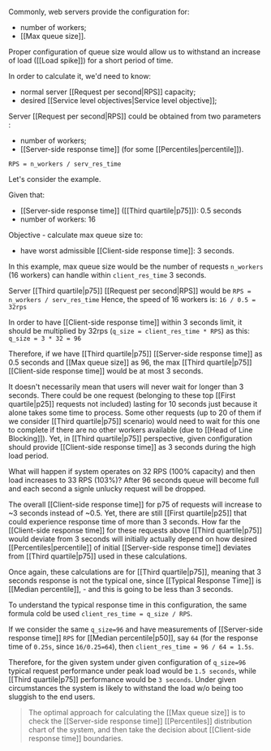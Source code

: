 Commonly, web servers provide the configuration for:
- number of workers;
- [[Max queue size]].

Proper configuration of queue size would allow us to withstand an increase of load ([[Load spike]]) for a short period of time.

In order to calculate it, we'd need to know:
- normal server [[Request per second|RPS]] capacity;
- desired [[Service level objectives|Service level objective]];

Server [[Request per second|RPS]] could be obtained from two parameters :
- number of workers;
- [[Server-side response time]] (for some [[Percentiles|percentile]]).

`RPS = n_workers / serv_res_time`

Let's consider the example.

Given that:
- [[Server-side response time]] ([[Third quartile|p75]]): 0.5 seconds  
- number of workers: 16

Objective - calculate max queue size to:
- have worst admissible [[Client-side response time]]: 3 seconds.

In this example, max queue size would be the number of requests `n_workers` (16 workers) can handle within `client_res_time` 3 seconds.

Server [[Third quartile|p75]] [[Request per second|RPS]] would be `RPS = n_workers / serv_res_time`
Hence, the speed of 16 workers is: `16 / 0.5 = 32rps`

In order to have [[Client-side response time]] within 3 seconds limit, it should be multiplied by 32rps (`q_size = client_res_time * RPS`) as this: `q_size = 3 * 32 = 96`

Therefore, if we have [[Third quartile|p75]] [[Server-side response time]] as 0.5 seconds and [[Max queue size]] as 96, the max [[Third quartile|p75]] [[Client-side response time]] would be at most 3 seconds.

It doesn't necessarily mean that users will never wait for longer than 3 seconds. There could be one request (belonging to these top [[First quartile|p25]] requests not included) lasting for 10 seconds just because it alone takes some time to process. Some other requests (up to 20 of them if we consider [[Third quartile|p75]] scenario) would need to wait for this one to complete if there are no other workers available (due to [[Head of Line Blocking]]). Yet, in [[Third quartile|p75]] perspective, given configuration should provide [[Client-side response time]] as 3 seconds during the high load period.

What will happen if system operates on 32 RPS (100% capacity) and then load increases to 33 RPS (103%)? After 96 seconds queue will become full and each second a signle unlucky request will be dropped. 

The overall [[Client-side response time]] for p75 of requests will increase to ~3 seconds instead of ~0.5. Yet, there are still [[First quartile|p25]] that could experience response time of more than 3 seconds. How far the [[Client-side response time]] for these requests above [[Third quartile|p75]] would deviate from 3 seconds will initially actually depend on how desired [[Percentiles|percentile]] of initial  [[Server-side response time]] deviates from [[Third quartile|p75]] used in these calculations.

Once again, these calculations are for [[Third quartile|p75]], meaning that 3 seconds response is not the typical one, since [[Typical Response Time]] is [[Median percentile]], - and this is going to be less than 3 seconds. 

To understand the typical response time in this configuration, the same formula cold be used `client_res_time = q_size / RPS`.

If we consider the same `q_size=96` and have measurements of [[Server-side response time]] `RPS` for [[Median percentile|p50]], say `64` (for the response time of `0.25s`, since `16/0.25=64`), then  `client_res_time = 96 / 64 = 1.5s`.

Therefore, for the given system under given configuration of `q_size=96` typical request performance under peak load would be `1.5 seconds`, while [[Third quartile|p75]] performance would be `3 seconds`.
Under given circumstances the system is likely to withstand the load w/o being too sluggish to the end users.

> The optimal approach for calculating the [[Max queue size]] is to check the [[Server-side response time]] [[Percentiles]] distribution chart of the system, and then take the decision about [[Client-side response time]] boundaries.
